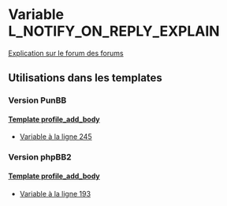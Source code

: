 # Variable L_NOTIFY_ON_REPLY_EXPLAIN
[Explication sur le forum des forums](http://forum.forumactif.com/t294113-listing-des-variables#L_NOTIFY_ON_REPLY_EXPLAIN)
## Utilisations dans les templates
### Version PunBB
#### [Template profile_add_body](punbb/profile_add_body.md)
* [Variable à la ligne 245](../punbb/profile_add_body.tpl#L245)
### Version phpBB2
#### [Template profile_add_body](subsilver/profile_add_body.md)
* [Variable à la ligne 193](../subsilver/profile_add_body.tpl#L193)